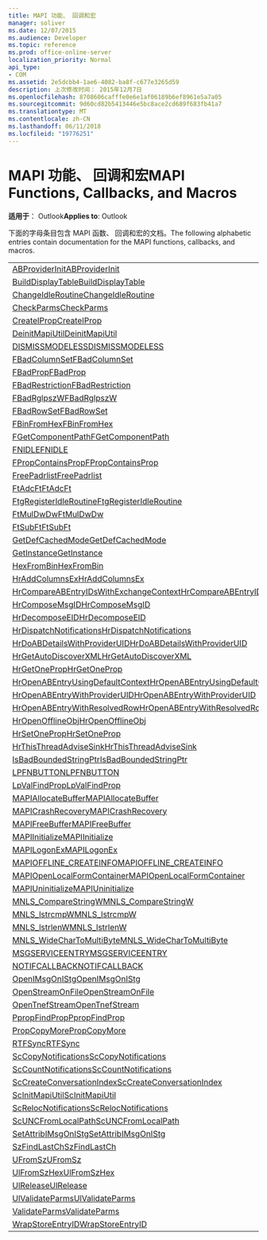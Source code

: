 ```yaml
---
title: MAPI 功能、 回调和宏
manager: soliver
ms.date: 12/07/2015
ms.audience: Developer
ms.topic: reference
ms.prod: office-online-server
localization_priority: Normal
api_type:
- COM
ms.assetid: 2e5dcbb4-1ae6-4082-ba8f-c677e3265d59
description: 上次修改时间： 2015年12月7日
ms.openlocfilehash: 8708606cafffe0e6e1af06189b6ef8961e5a7a05
ms.sourcegitcommit: 9d60cd82b5413446e5bc8ace2cd689f683fb41a7
ms.translationtype: MT
ms.contentlocale: zh-CN
ms.lasthandoff: 06/11/2018
ms.locfileid: "19776251"
---
```

# <a name="mapi-functions-callbacks-and-macros"></a><span data-ttu-id="8d546-103">MAPI 功能、 回调和宏</span><span class="sxs-lookup"><span data-stu-id="8d546-103">MAPI Functions, Callbacks, and Macros</span></span>

 
  
<span data-ttu-id="8d546-104">**适用于**： Outlook</span><span class="sxs-lookup"><span data-stu-id="8d546-104">**Applies to**: Outlook</span></span> 
  
<span data-ttu-id="8d546-105">下面的字母条目包含 MAPI 函数、 回调和宏的文档。</span><span class="sxs-lookup"><span data-stu-id="8d546-105">The following alphabetic entries contain documentation for the MAPI functions, callbacks, and macros.</span></span> 
  
|||
|:-----|:-----|
|[<span data-ttu-id="8d546-106">ABProviderInit</span><span class="sxs-lookup"><span data-stu-id="8d546-106">ABProviderInit</span></span>](abproviderinit.md) <br/> |[<span data-ttu-id="8d546-107">ACCELERATEABSDI</span><span class="sxs-lookup"><span data-stu-id="8d546-107">ACCELERATEABSDI</span></span>](accelerateabsdi.md) <br/> |
|[<span data-ttu-id="8d546-108">BuildDisplayTable</span><span class="sxs-lookup"><span data-stu-id="8d546-108">BuildDisplayTable</span></span>](builddisplaytable.md) <br/> |[<span data-ttu-id="8d546-109">CALLERRELEASE</span><span class="sxs-lookup"><span data-stu-id="8d546-109">CALLERRELEASE</span></span>](callerrelease.md) <br/> |
|[<span data-ttu-id="8d546-110">ChangeIdleRoutine</span><span class="sxs-lookup"><span data-stu-id="8d546-110">ChangeIdleRoutine</span></span>](changeidleroutine.md) <br/> |[<span data-ttu-id="8d546-111">CheckParameters</span><span class="sxs-lookup"><span data-stu-id="8d546-111">CheckParameters</span></span>](checkparms.md) <br/> |
|[<span data-ttu-id="8d546-112">CheckParms</span><span class="sxs-lookup"><span data-stu-id="8d546-112">CheckParms</span></span>](checkparms.md) <br/> |[<span data-ttu-id="8d546-113">CloseIMsgSession</span><span class="sxs-lookup"><span data-stu-id="8d546-113">CloseIMsgSession</span></span>](closeimsgsession.md) <br/> |
|[<span data-ttu-id="8d546-114">CreateIProp</span><span class="sxs-lookup"><span data-stu-id="8d546-114">CreateIProp</span></span>](createiprop.md) <br/> |[<span data-ttu-id="8d546-115">CreateTable</span><span class="sxs-lookup"><span data-stu-id="8d546-115">CreateTable</span></span>](createtable.md) <br/> |
|[<span data-ttu-id="8d546-116">DeinitMapiUtil</span><span class="sxs-lookup"><span data-stu-id="8d546-116">DeinitMapiUtil</span></span>](deinitmapiutil.md) <br/> |[<span data-ttu-id="8d546-117">DeregisterIdleRoutine</span><span class="sxs-lookup"><span data-stu-id="8d546-117">DeregisterIdleRoutine</span></span>](deregisteridleroutine.md) <br/> |
|[<span data-ttu-id="8d546-118">DISMISSMODELESS</span><span class="sxs-lookup"><span data-stu-id="8d546-118">DISMISSMODELESS</span></span>](dismissmodeless.md) <br/> |[<span data-ttu-id="8d546-119">EnableIdleRoutine</span><span class="sxs-lookup"><span data-stu-id="8d546-119">EnableIdleRoutine</span></span>](enableidleroutine.md) <br/> |
|[<span data-ttu-id="8d546-120">FBadColumnSet</span><span class="sxs-lookup"><span data-stu-id="8d546-120">FBadColumnSet</span></span>](fbadcolumnset.md) <br/> |[<span data-ttu-id="8d546-121">FBadEntryList</span><span class="sxs-lookup"><span data-stu-id="8d546-121">FBadEntryList</span></span>](fbadentrylist.md) <br/> |
|[<span data-ttu-id="8d546-122">FBadProp</span><span class="sxs-lookup"><span data-stu-id="8d546-122">FBadProp</span></span>](fbadprop.md) <br/> |[<span data-ttu-id="8d546-123">FBadPropTag</span><span class="sxs-lookup"><span data-stu-id="8d546-123">FBadPropTag</span></span>](fbadproptag.md) <br/> |
|[<span data-ttu-id="8d546-124">FBadRestriction</span><span class="sxs-lookup"><span data-stu-id="8d546-124">FBadRestriction</span></span>](fbadrestriction.md) <br/> |[<span data-ttu-id="8d546-125">FBadRglpNameID</span><span class="sxs-lookup"><span data-stu-id="8d546-125">FBadRglpNameID</span></span>](fbadrglpnameid.md) <br/> |
|[<span data-ttu-id="8d546-126">FBadRglpszW</span><span class="sxs-lookup"><span data-stu-id="8d546-126">FBadRglpszW</span></span>](fbadrglpszw.md) <br/> |[<span data-ttu-id="8d546-127">FBadRow</span><span class="sxs-lookup"><span data-stu-id="8d546-127">FBadRow</span></span>](fbadrow.md) <br/> |
|[<span data-ttu-id="8d546-128">FBadRowSet</span><span class="sxs-lookup"><span data-stu-id="8d546-128">FBadRowSet</span></span>](fbadrowset.md) <br/> |[<span data-ttu-id="8d546-129">FBadSortOrderSet</span><span class="sxs-lookup"><span data-stu-id="8d546-129">FBadSortOrderSet</span></span>](fbadsortorderset.md) <br/> |
|[<span data-ttu-id="8d546-130">FBinFromHex</span><span class="sxs-lookup"><span data-stu-id="8d546-130">FBinFromHex</span></span>](fbinfromhex.md) <br/> |[<span data-ttu-id="8d546-131">FEqualNames</span><span class="sxs-lookup"><span data-stu-id="8d546-131">FEqualNames</span></span>](fequalnames.md) <br/> |
|[<span data-ttu-id="8d546-132">FGetComponentPath</span><span class="sxs-lookup"><span data-stu-id="8d546-132">FGetComponentPath</span></span>](fgetcomponentpath.md) <br/> |[<span data-ttu-id="8d546-133">FixMAPI</span><span class="sxs-lookup"><span data-stu-id="8d546-133">FixMAPI</span></span>](fixmapi.md) <br/> |
|[<span data-ttu-id="8d546-134">FNIDLE</span><span class="sxs-lookup"><span data-stu-id="8d546-134">FNIDLE</span></span>](fnidle.md) <br/> |[<span data-ttu-id="8d546-135">FPropCompareProp</span><span class="sxs-lookup"><span data-stu-id="8d546-135">FPropCompareProp</span></span>](fpropcompareprop.md) <br/> |
|[<span data-ttu-id="8d546-136">FPropContainsProp</span><span class="sxs-lookup"><span data-stu-id="8d546-136">FPropContainsProp</span></span>](fpropcontainsprop.md) <br/> |[<span data-ttu-id="8d546-137">FPropExists</span><span class="sxs-lookup"><span data-stu-id="8d546-137">FPropExists</span></span>](fpropexists.md) <br/> |
|[<span data-ttu-id="8d546-138">FreePadrlist</span><span class="sxs-lookup"><span data-stu-id="8d546-138">FreePadrlist</span></span>](freepadrlist.md) <br/> |[<span data-ttu-id="8d546-139">FreeProws</span><span class="sxs-lookup"><span data-stu-id="8d546-139">FreeProws</span></span>](freeprows.md) <br/> |
|[<span data-ttu-id="8d546-140">FtAdcFt</span><span class="sxs-lookup"><span data-stu-id="8d546-140">FtAdcFt</span></span>](ftadcft.md) <br/> |[<span data-ttu-id="8d546-141">FtAddFt</span><span class="sxs-lookup"><span data-stu-id="8d546-141">FtAddFt</span></span>](ftaddft.md) <br/> |
|[<span data-ttu-id="8d546-142">FtgRegisterIdleRoutine</span><span class="sxs-lookup"><span data-stu-id="8d546-142">FtgRegisterIdleRoutine</span></span>](ftgregisteridleroutine.md) <br/> |[<span data-ttu-id="8d546-143">FtMulDw</span><span class="sxs-lookup"><span data-stu-id="8d546-143">FtMulDw</span></span>](ftmuldw.md) <br/> |
|[<span data-ttu-id="8d546-144">FtMulDwDw</span><span class="sxs-lookup"><span data-stu-id="8d546-144">FtMulDwDw</span></span>](ftmuldwdw.md) <br/> |[<span data-ttu-id="8d546-145">FtNegFt</span><span class="sxs-lookup"><span data-stu-id="8d546-145">FtNegFt</span></span>](ftnegft.md) <br/> |
|[<span data-ttu-id="8d546-146">FtSubFt</span><span class="sxs-lookup"><span data-stu-id="8d546-146">FtSubFt</span></span>](ftsubft.md) <br/> |[<span data-ttu-id="8d546-147">GetAttribIMsgOnIStg</span><span class="sxs-lookup"><span data-stu-id="8d546-147">GetAttribIMsgOnIStg</span></span>](getattribimsgonistg.md) <br/> |
|[<span data-ttu-id="8d546-148">GetDefCachedMode</span><span class="sxs-lookup"><span data-stu-id="8d546-148">GetDefCachedMode</span></span>](getdefcachedmode.md) <br/> |[<span data-ttu-id="8d546-149">GetDefCachedModeDownloadPubFoldFavs</span><span class="sxs-lookup"><span data-stu-id="8d546-149">GetDefCachedModeDownloadPubFoldFavs</span></span>](getdefcachedmodedownloadpubfoldfavs.md) <br/> |
|[<span data-ttu-id="8d546-150">GetInstance</span><span class="sxs-lookup"><span data-stu-id="8d546-150">GetInstance</span></span>](getinstance.md) <br/> |[<span data-ttu-id="8d546-151">GetTnefStreamCodepage</span><span class="sxs-lookup"><span data-stu-id="8d546-151">GetTnefStreamCodepage</span></span>](gettnefstreamcodepage.md) <br/> |
|[<span data-ttu-id="8d546-152">HexFromBin</span><span class="sxs-lookup"><span data-stu-id="8d546-152">HexFromBin</span></span>](hexfrombin.md) <br/> |[<span data-ttu-id="8d546-153">HrAddColumns</span><span class="sxs-lookup"><span data-stu-id="8d546-153">HrAddColumns</span></span>](hraddcolumns.md) <br/> |
|[<span data-ttu-id="8d546-154">HrAddColumnsEx</span><span class="sxs-lookup"><span data-stu-id="8d546-154">HrAddColumnsEx</span></span>](hraddcolumnsex.md) <br/> |[<span data-ttu-id="8d546-155">HrAllocAdviseSink</span><span class="sxs-lookup"><span data-stu-id="8d546-155">HrAllocAdviseSink</span></span>](hrallocadvisesink.md) <br/> |
|[<span data-ttu-id="8d546-156">HrCompareABEntryIDsWithExchangeContext</span><span class="sxs-lookup"><span data-stu-id="8d546-156">HrCompareABEntryIDsWithExchangeContext</span></span>](hrcompareabentryidswithexchangecontext.md) <br/> |[<span data-ttu-id="8d546-157">HrComposeEID</span><span class="sxs-lookup"><span data-stu-id="8d546-157">HrComposeEID</span></span>](hrcomposeeid.md) <br/> |
|[<span data-ttu-id="8d546-158">HrComposeMsgID</span><span class="sxs-lookup"><span data-stu-id="8d546-158">HrComposeMsgID</span></span>](hrcomposemsgid.md) <br/> |[<span data-ttu-id="8d546-159">HrCreateOfflineObj</span><span class="sxs-lookup"><span data-stu-id="8d546-159">HrCreateOfflineObj</span></span>](hrcreateofflineobj.md) <br/> |
|[<span data-ttu-id="8d546-160">HrDecomposeEID</span><span class="sxs-lookup"><span data-stu-id="8d546-160">HrDecomposeEID</span></span>](hrdecomposeeid.md) <br/> |[<span data-ttu-id="8d546-161">HrDecomposeMsgID</span><span class="sxs-lookup"><span data-stu-id="8d546-161">HrDecomposeMsgID</span></span>](hrdecomposemsgid.md) <br/> |
|[<span data-ttu-id="8d546-162">HrDispatchNotifications</span><span class="sxs-lookup"><span data-stu-id="8d546-162">HrDispatchNotifications</span></span>](hrdispatchnotifications.md) <br/> |[<span data-ttu-id="8d546-163">HrDoABDetailsWithExchangeContext</span><span class="sxs-lookup"><span data-stu-id="8d546-163">HrDoABDetailsWithExchangeContext</span></span>](hrdoabdetailswithexchangecontext.md) <br/> |
|[<span data-ttu-id="8d546-164">HrDoABDetailsWithProviderUID</span><span class="sxs-lookup"><span data-stu-id="8d546-164">HrDoABDetailsWithProviderUID</span></span>](hrdoabdetailswithprovideruid.md) <br/> |[<span data-ttu-id="8d546-165">HrEntryIDFromSz</span><span class="sxs-lookup"><span data-stu-id="8d546-165">HrEntryIDFromSz</span></span>](hrentryidfromsz.md) <br/> |
|[<span data-ttu-id="8d546-166">HrGetAutoDiscoverXML</span><span class="sxs-lookup"><span data-stu-id="8d546-166">HrGetAutoDiscoverXML</span></span>](hrgetautodiscoverxml.md) <br/> |[<span data-ttu-id="8d546-167">HrGetGALFromEmsmdbUID</span><span class="sxs-lookup"><span data-stu-id="8d546-167">HrGetGALFromEmsmdbUID</span></span>](hrgetgalfromemsmdbuid.md) <br/> |
|[<span data-ttu-id="8d546-168">HrGetOneProp</span><span class="sxs-lookup"><span data-stu-id="8d546-168">HrGetOneProp</span></span>](hrgetoneprop.md) <br/> |[<span data-ttu-id="8d546-169">HrIStorageFromStream</span><span class="sxs-lookup"><span data-stu-id="8d546-169">HrIStorageFromStream</span></span>](hristoragefromstream.md) <br/> |
|[<span data-ttu-id="8d546-170">HrOpenABEntryUsingDefaultContext</span><span class="sxs-lookup"><span data-stu-id="8d546-170">HrOpenABEntryUsingDefaultContext</span></span>](hropenabentryusingdefaultcontext.md) <br/> |[<span data-ttu-id="8d546-171">HrOpenABEntryWithExchangeContext</span><span class="sxs-lookup"><span data-stu-id="8d546-171">HrOpenABEntryWithExchangeContext</span></span>](hropenabentrywithexchangecontext.md) <br/> |
|[<span data-ttu-id="8d546-172">HrOpenABEntryWithProviderUID</span><span class="sxs-lookup"><span data-stu-id="8d546-172">HrOpenABEntryWithProviderUID</span></span>](hropenabentrywithprovideruid.md) <br/> |[<span data-ttu-id="8d546-173">HrOpenABEntryWithProviderUIDSupport</span><span class="sxs-lookup"><span data-stu-id="8d546-173">HrOpenABEntryWithProviderUIDSupport</span></span>](hropenabentrywithprovideruidsupport.md) <br/> |
|[<span data-ttu-id="8d546-174">HrOpenABEntryWithResolvedRow</span><span class="sxs-lookup"><span data-stu-id="8d546-174">HrOpenABEntryWithResolvedRow</span></span>](hropenabentrywithresolvedrow.md) <br/> |[<span data-ttu-id="8d546-175">HrOpenABEntryWithSupport</span><span class="sxs-lookup"><span data-stu-id="8d546-175">HrOpenABEntryWithSupport</span></span>](hropenabentrywithsupport.md) <br/> |
|[<span data-ttu-id="8d546-176">HrOpenOfflineObj</span><span class="sxs-lookup"><span data-stu-id="8d546-176">HrOpenOfflineObj</span></span>](hropenofflineobj.md) <br/> |[<span data-ttu-id="8d546-177">HrQueryAllRows</span><span class="sxs-lookup"><span data-stu-id="8d546-177">HrQueryAllRows</span></span>](hrqueryallrows.md) <br/> |
|[<span data-ttu-id="8d546-178">HrSetOneProp</span><span class="sxs-lookup"><span data-stu-id="8d546-178">HrSetOneProp</span></span>](hrsetoneprop.md) <br/> |[<span data-ttu-id="8d546-179">HrSzFromEntryID</span><span class="sxs-lookup"><span data-stu-id="8d546-179">HrSzFromEntryID</span></span>](hrszfromentryid.md) <br/> |
|[<span data-ttu-id="8d546-180">HrThisThreadAdviseSink</span><span class="sxs-lookup"><span data-stu-id="8d546-180">HrThisThreadAdviseSink</span></span>](hrthisthreadadvisesink.md) <br/> |[<span data-ttu-id="8d546-181">HrValidateIPMSubtree</span><span class="sxs-lookup"><span data-stu-id="8d546-181">HrValidateIPMSubtree</span></span>](hrvalidateipmsubtree.md) <br/> |
|[<span data-ttu-id="8d546-182">IsBadBoundedStringPtr</span><span class="sxs-lookup"><span data-stu-id="8d546-182">IsBadBoundedStringPtr</span></span>](isbadboundedstringptr.md) <br/> |[<span data-ttu-id="8d546-183">LAUNCHWIZARDENTRY</span><span class="sxs-lookup"><span data-stu-id="8d546-183">LAUNCHWIZARDENTRY</span></span>](launchwizardentry.md) <br/> |
|[<span data-ttu-id="8d546-184">LPFNBUTTON</span><span class="sxs-lookup"><span data-stu-id="8d546-184">LPFNBUTTON</span></span>](lpfnbutton.md) <br/> |[<span data-ttu-id="8d546-185">LPropCompareProp</span><span class="sxs-lookup"><span data-stu-id="8d546-185">LPropCompareProp</span></span>](lpropcompareprop.md) <br/> |
|[<span data-ttu-id="8d546-186">LpValFindProp</span><span class="sxs-lookup"><span data-stu-id="8d546-186">LpValFindProp</span></span>](lpvalfindprop.md) <br/> |[<span data-ttu-id="8d546-187">MAPIAdminProfiles</span><span class="sxs-lookup"><span data-stu-id="8d546-187">MAPIAdminProfiles</span></span>](mapiadminprofiles.md) <br/> |
|[<span data-ttu-id="8d546-188">MAPIAllocateBuffer</span><span class="sxs-lookup"><span data-stu-id="8d546-188">MAPIAllocateBuffer</span></span>](mapiallocatebuffer.md) <br/> |[<span data-ttu-id="8d546-189">MAPIAllocateMore</span><span class="sxs-lookup"><span data-stu-id="8d546-189">MAPIAllocateMore</span></span>](mapiallocatemore.md) <br/> |
|[<span data-ttu-id="8d546-190">MAPICrashRecovery</span><span class="sxs-lookup"><span data-stu-id="8d546-190">MAPICrashRecovery</span></span>](mapicrashrecovery.md) <br/> |[<span data-ttu-id="8d546-191">MAPIDeInitIdle</span><span class="sxs-lookup"><span data-stu-id="8d546-191">MAPIDeInitIdle</span></span>](mapideinitidle.md) <br/> |
|[<span data-ttu-id="8d546-192">MAPIFreeBuffer</span><span class="sxs-lookup"><span data-stu-id="8d546-192">MAPIFreeBuffer</span></span>](mapifreebuffer.md) <br/> |[<span data-ttu-id="8d546-193">MAPIGetDefaultMalloc</span><span class="sxs-lookup"><span data-stu-id="8d546-193">MAPIGetDefaultMalloc</span></span>](mapigetdefaultmalloc.md) <br/> |
|[<span data-ttu-id="8d546-194">MAPIInitialize</span><span class="sxs-lookup"><span data-stu-id="8d546-194">MAPIInitialize</span></span>](mapiinitialize.md) <br/> |[<span data-ttu-id="8d546-195">MAPIInitIdle</span><span class="sxs-lookup"><span data-stu-id="8d546-195">MAPIInitIdle</span></span>](mapiinitidle.md) <br/> |
|[<span data-ttu-id="8d546-196">MAPILogonEx</span><span class="sxs-lookup"><span data-stu-id="8d546-196">MAPILogonEx</span></span>](mapilogonex.md) <br/> |[<span data-ttu-id="8d546-197">MAPIOFFLINE_AGGREGATEINFO</span><span class="sxs-lookup"><span data-stu-id="8d546-197">MAPIOFFLINE_AGGREGATEINFO</span></span>](mapioffline_aggregateinfo.md) <br/> |
|[<span data-ttu-id="8d546-198">MAPIOFFLINE_CREATEINFO</span><span class="sxs-lookup"><span data-stu-id="8d546-198">MAPIOFFLINE_CREATEINFO</span></span>](mapioffline_createinfo.md) <br/> |[<span data-ttu-id="8d546-199">MAPIOpenFormMgr</span><span class="sxs-lookup"><span data-stu-id="8d546-199">MAPIOpenFormMgr</span></span>](mapiopenformmgr.md) <br/> |
|[<span data-ttu-id="8d546-200">MAPIOpenLocalFormContainer</span><span class="sxs-lookup"><span data-stu-id="8d546-200">MAPIOpenLocalFormContainer</span></span>](mapiopenlocalformcontainer.md) <br/> |[<span data-ttu-id="8d546-201">MAPIReallocateBuffer</span><span class="sxs-lookup"><span data-stu-id="8d546-201">MAPIReallocateBuffer</span></span>](mapireallocatebuffer.md) <br/> |
|[<span data-ttu-id="8d546-202">MAPIUninitialize</span><span class="sxs-lookup"><span data-stu-id="8d546-202">MAPIUninitialize</span></span>](mapiuninitialize.md) <br/> |[<span data-ttu-id="8d546-203">MapStorageSCode</span><span class="sxs-lookup"><span data-stu-id="8d546-203">MapStorageSCode</span></span>](mapstoragescode.md) <br/> |
|[<span data-ttu-id="8d546-204">MNLS_CompareStringW</span><span class="sxs-lookup"><span data-stu-id="8d546-204">MNLS_CompareStringW</span></span>](mnls_comparestringw.md) <br/> |[<span data-ttu-id="8d546-205">MNLS_IsBadStringPtrW</span><span class="sxs-lookup"><span data-stu-id="8d546-205">MNLS_IsBadStringPtrW</span></span>](mnls_isbadstringptrw.md) <br/> |
|[<span data-ttu-id="8d546-206">MNLS_lstrcmpW</span><span class="sxs-lookup"><span data-stu-id="8d546-206">MNLS_lstrcmpW</span></span>](mnls_lstrcmpw.md) <br/> |[<span data-ttu-id="8d546-207">MNLS_lstrcpyW</span><span class="sxs-lookup"><span data-stu-id="8d546-207">MNLS_lstrcpyW</span></span>](mnls_lstrcpyw.md) <br/> |
|[<span data-ttu-id="8d546-208">MNLS_lstrlenW</span><span class="sxs-lookup"><span data-stu-id="8d546-208">MNLS_lstrlenW</span></span>](mnls_lstrlenw.md) <br/> |[<span data-ttu-id="8d546-209">MNLS_MultiByteToWideChar</span><span class="sxs-lookup"><span data-stu-id="8d546-209">MNLS_MultiByteToWideChar</span></span>](mnls_multibytetowidechar.md) <br/> |
|[<span data-ttu-id="8d546-210">MNLS_WideCharToMultiByte</span><span class="sxs-lookup"><span data-stu-id="8d546-210">MNLS_WideCharToMultiByte</span></span>](mnls_widechartomultibyte.md) <br/> |[<span data-ttu-id="8d546-211">MSGCALLRELEASE</span><span class="sxs-lookup"><span data-stu-id="8d546-211">MSGCALLRELEASE</span></span>](msgcallrelease.md) <br/> |
|[<span data-ttu-id="8d546-212">MSGSERVICEENTRY</span><span class="sxs-lookup"><span data-stu-id="8d546-212">MSGSERVICEENTRY</span></span>](msgserviceentry.md) <br/> |[<span data-ttu-id="8d546-213">MSProviderInit</span><span class="sxs-lookup"><span data-stu-id="8d546-213">MSProviderInit</span></span>](msproviderinit.md) <br/> |
|[<span data-ttu-id="8d546-214">NOTIFCALLBACK</span><span class="sxs-lookup"><span data-stu-id="8d546-214">NOTIFCALLBACK</span></span>](notifcallback.md) <br/> |[<span data-ttu-id="8d546-215">NSTServiceEntry</span><span class="sxs-lookup"><span data-stu-id="8d546-215">NSTServiceEntry</span></span>](nstserviceentry.md) <br/> |
|[<span data-ttu-id="8d546-216">OpenIMsgOnIStg</span><span class="sxs-lookup"><span data-stu-id="8d546-216">OpenIMsgOnIStg</span></span>](openimsgonistg.md) <br/> |[<span data-ttu-id="8d546-217">OpenIMsgSession</span><span class="sxs-lookup"><span data-stu-id="8d546-217">OpenIMsgSession</span></span>](openimsgsession.md) <br/> |
|[<span data-ttu-id="8d546-218">OpenStreamOnFile</span><span class="sxs-lookup"><span data-stu-id="8d546-218">OpenStreamOnFile</span></span>](openstreamonfile.md) <br/> |[<span data-ttu-id="8d546-219">OpenStreamOnFileW</span><span class="sxs-lookup"><span data-stu-id="8d546-219">OpenStreamOnFileW</span></span>](openstreamonfilew.md) <br/> |
|[<span data-ttu-id="8d546-220">OpenTnefStream</span><span class="sxs-lookup"><span data-stu-id="8d546-220">OpenTnefStream</span></span>](opentnefstream.md) <br/> |[<span data-ttu-id="8d546-221">OpenTnefStreamEx</span><span class="sxs-lookup"><span data-stu-id="8d546-221">OpenTnefStreamEx</span></span>](opentnefstreamex.md) <br/> |
|[<span data-ttu-id="8d546-222">PpropFindProp</span><span class="sxs-lookup"><span data-stu-id="8d546-222">PpropFindProp</span></span>](ppropfindprop.md) <br/> |[<span data-ttu-id="8d546-223">PreprocessMessage</span><span class="sxs-lookup"><span data-stu-id="8d546-223">PreprocessMessage</span></span>](preprocessmessage.md) <br/> |
|[<span data-ttu-id="8d546-224">PropCopyMore</span><span class="sxs-lookup"><span data-stu-id="8d546-224">PropCopyMore</span></span>](propcopymore.md) <br/> |[<span data-ttu-id="8d546-225">RemovePreprocessInfo</span><span class="sxs-lookup"><span data-stu-id="8d546-225">RemovePreprocessInfo</span></span>](removepreprocessinfo.md) <br/> |
|[<span data-ttu-id="8d546-226">RTFSync</span><span class="sxs-lookup"><span data-stu-id="8d546-226">RTFSync</span></span>](rtfsync.md) <br/> |[<span data-ttu-id="8d546-227">ScBinFromHexBounded</span><span class="sxs-lookup"><span data-stu-id="8d546-227">ScBinFromHexBounded</span></span>](scbinfromhexbounded.md) <br/> |
|[<span data-ttu-id="8d546-228">ScCopyNotifications</span><span class="sxs-lookup"><span data-stu-id="8d546-228">ScCopyNotifications</span></span>](sccopynotifications.md) <br/> |[<span data-ttu-id="8d546-229">ScCopyProps</span><span class="sxs-lookup"><span data-stu-id="8d546-229">ScCopyProps</span></span>](sccopyprops.md) <br/> |
|[<span data-ttu-id="8d546-230">ScCountNotifications</span><span class="sxs-lookup"><span data-stu-id="8d546-230">ScCountNotifications</span></span>](sccountnotifications.md) <br/> |[<span data-ttu-id="8d546-231">ScCountProps</span><span class="sxs-lookup"><span data-stu-id="8d546-231">ScCountProps</span></span>](sccountprops.md) <br/> |
|[<span data-ttu-id="8d546-232">ScCreateConversationIndex</span><span class="sxs-lookup"><span data-stu-id="8d546-232">ScCreateConversationIndex</span></span>](sccreateconversationindex.md) <br/> |[<span data-ttu-id="8d546-233">ScDupPropset</span><span class="sxs-lookup"><span data-stu-id="8d546-233">ScDupPropset</span></span>](scduppropset.md) <br/> |
|[<span data-ttu-id="8d546-234">ScInitMapiUtil</span><span class="sxs-lookup"><span data-stu-id="8d546-234">ScInitMapiUtil</span></span>](scinitmapiutil.md) <br/> |[<span data-ttu-id="8d546-235">ScLocalPathFromUNC</span><span class="sxs-lookup"><span data-stu-id="8d546-235">ScLocalPathFromUNC</span></span>](sclocalpathfromunc.md) <br/> |
|[<span data-ttu-id="8d546-236">ScRelocNotifications</span><span class="sxs-lookup"><span data-stu-id="8d546-236">ScRelocNotifications</span></span>](screlocnotifications.md) <br/> |[<span data-ttu-id="8d546-237">ScRelocProps</span><span class="sxs-lookup"><span data-stu-id="8d546-237">ScRelocProps</span></span>](screlocprops.md) <br/> |
|[<span data-ttu-id="8d546-238">ScUNCFromLocalPath</span><span class="sxs-lookup"><span data-stu-id="8d546-238">ScUNCFromLocalPath</span></span>](scuncfromlocalpath.md) <br/> |[<span data-ttu-id="8d546-239">SERVICEWIZARDDLGPROC</span><span class="sxs-lookup"><span data-stu-id="8d546-239">SERVICEWIZARDDLGPROC</span></span>](servicewizarddlgproc.md) <br/> |
|[<span data-ttu-id="8d546-240">SetAttribIMsgOnIStg</span><span class="sxs-lookup"><span data-stu-id="8d546-240">SetAttribIMsgOnIStg</span></span>](setattribimsgonistg.md) <br/> |[<span data-ttu-id="8d546-241">SzFindCh</span><span class="sxs-lookup"><span data-stu-id="8d546-241">SzFindCh</span></span>](szfindch.md) <br/> |
|[<span data-ttu-id="8d546-242">SzFindLastCh</span><span class="sxs-lookup"><span data-stu-id="8d546-242">SzFindLastCh</span></span>](szfindlastch.md) <br/> |[<span data-ttu-id="8d546-243">SzFindSz</span><span class="sxs-lookup"><span data-stu-id="8d546-243">SzFindSz</span></span>](szfindsz.md) <br/> |
|[<span data-ttu-id="8d546-244">UFromSz</span><span class="sxs-lookup"><span data-stu-id="8d546-244">UFromSz</span></span>](ufromsz.md) <br/> |[<span data-ttu-id="8d546-245">UlAddRef</span><span class="sxs-lookup"><span data-stu-id="8d546-245">UlAddRef</span></span>](uladdref.md) <br/> |
|[<span data-ttu-id="8d546-246">UlFromSzHex</span><span class="sxs-lookup"><span data-stu-id="8d546-246">UlFromSzHex</span></span>](ulfromszhex.md) <br/> |[<span data-ttu-id="8d546-247">UlPropSize</span><span class="sxs-lookup"><span data-stu-id="8d546-247">UlPropSize</span></span>](ulpropsize.md) <br/> |
|[<span data-ttu-id="8d546-248">UlRelease</span><span class="sxs-lookup"><span data-stu-id="8d546-248">UlRelease</span></span>](ulrelease.md) <br/> |[<span data-ttu-id="8d546-249">UlValidateParameters</span><span class="sxs-lookup"><span data-stu-id="8d546-249">UlValidateParameters</span></span>](ulvalidateparameters.md) <br/> |
|[<span data-ttu-id="8d546-250">UlValidateParms</span><span class="sxs-lookup"><span data-stu-id="8d546-250">UlValidateParms</span></span>](ulvalidateparms.md) <br/> |[<span data-ttu-id="8d546-251">ValidateParameters</span><span class="sxs-lookup"><span data-stu-id="8d546-251">ValidateParameters</span></span>](validateparameters.md) <br/> |
|[<span data-ttu-id="8d546-252">ValidateParms</span><span class="sxs-lookup"><span data-stu-id="8d546-252">ValidateParms</span></span>](validateparms.md) <br/> |[<span data-ttu-id="8d546-253">WIZARDENTRY</span><span class="sxs-lookup"><span data-stu-id="8d546-253">WIZARDENTRY</span></span>](wizardentry.md) <br/> |
|[<span data-ttu-id="8d546-254">WrapStoreEntryID</span><span class="sxs-lookup"><span data-stu-id="8d546-254">WrapStoreEntryID</span></span>](wrapstoreentryid.md) <br/> |[<span data-ttu-id="8d546-255">XPProviderInit</span><span class="sxs-lookup"><span data-stu-id="8d546-255">XPProviderInit</span></span>](xpproviderinit.md) <br/> |
   

